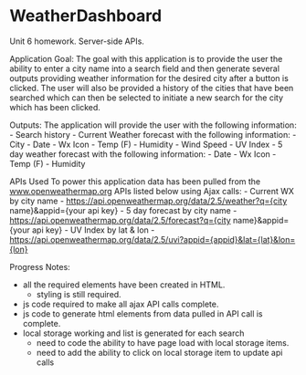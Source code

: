 # WeatherDashboard
Unit 6 homework.  Server-side APIs.

Application Goal:
The goal with this application is to provide the user the ability to enter a city name into a search field and then generate several outputs providing weather information for the desired city after a button is clicked.  The user will also be provided a history of the cities that have been searched which can then be selected to initiate a new search for the city which has been clicked.  

Outputs:
The application will provide the user with the following information:
    - Search history
    - Current Weather forecast with the following information:
        - City
        - Date
        - Wx Icon
        - Temp (F)
        - Humidity
        - Wind Speed
        - UV Index
    - 5 day weather forecast  with the following information:
        - Date
        - Wx Icon
        - Temp (F)
        - Humidity

APIs Used
To power this application data has been pulled from the www.openweathermap.org APIs listed below using Ajax calls:
    -  Current WX by city name - https://api.openweathermap.org/data/2.5/weather?q={city name}&appid={your api key}
    -  5 day forecast by city name - https://api.openweathermap.org/data/2.5/forecast?q={city name}&appid={your api key}
    -  UV Index by lat & lon - https://api.openweathermap.org/data/2.5/uvi?appid={appid}&lat={lat}&lon={lon}

Progress Notes:
- all the required elements have been created in HTML.  
    - styling is still required.
- js code required to make all ajax API calls complete.
- js code to generate html elements from data pulled in API call is complete.
- local storage working and list is generated for each search
    - need to code the ability to have page load with local storage items.
    - need to add the ability to click on local storage item to update api calls

    
